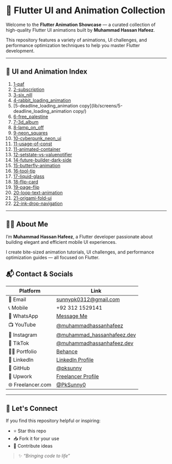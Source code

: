 # 🚀 Flutter UI and Animation Collection

Welcome to the **Flutter Animation Showcase** — a curated collection of high-quality Flutter UI animations built by **Muhammad Hassan Hafeez**.

This repository features a variety of animations, UI challenges, and performance optimization techniques to help you master Flutter development.

---

## 📁 UI and Animation Index

1. [1-paf](lib/screens/1-paf/)
2. [2-subscription](lib/screens/2-subscription/)
3. [3-six_nill](lib/screens/3-six_nill/)
4. [4-rabbit_loading_animation](lib/screens/4-rabbit_loading_animation/)
5. [5-deadline_loading_animation copy](lib/screens/5-deadline_loading_animation copy/)
6. [6-free_palestine](lib/screens/6-free_palestine/)
7. [7-3d_album](lib/screens/7-3d_album/)
8. [8-lamp_on_off](lib/screens/8-lamp_on_off/)
9. [9-neon_squares](lib/screens/9-neon_squares/)
10. [10-cyberpunk_neon_ui](lib/screens/10-cyberpunk_neon_ui/)
11. [11-usage-of-const](lib/screens/11-usage-of-const/)
12. [11-animated-container](lib/screens/11-animated-container/)
13. [12-setstate-vs-valuenotifier](lib/screens/12-setstate-vs-valuenotifier/)
14. [14-future-builder-dark-side](lib/screens/14-future-builder-dark-side/)
15. [15-butterfly-animation](lib/screens/15-butterfly-animation/)
16. [16-tool-tip](lib/screens/16-tool-tip/)
17. [17-liquid-glass](lib/screens/17-liquid-glass/)
18. [18-flip-card](lib/screens/18-flip-card/)
19. [19-page-flip](lib/screens/19-page-flip/)
20. [20-loop-text-animation](lib/screens/20-loop-text-animation/)
21. [21-origami-fold-ui](lib/screens/21-origami-fold-ui/)
22. [22-ink-drop-navigation](lib/screens/22-ink-drop-navigation/)

---

## 👨‍💻 About Me

I’m **Muhammad Hassan Hafeez**, a Flutter developer passionate about building elegant and efficient mobile UI experiences.

I create bite-sized animation tutorials, UI challenges, and performance optimization guides — all focused on Flutter.


## 📬 Contact & Socials

| Platform | Link |
|----------|------|
| 📧 Email | sunnypk0312@gmail.com |
| 📞 Mobile | +92 312 1529141 |
| 💬 WhatsApp | [Message Me](https://wa.me/+923121529141) |
| 📺 YouTube | [@muhammadhassanhafeez](https://youtube.com/@muhammadhassanhafeez?si=PqclYNV0IegFOJbW) |
| 📸 Instagram | [@muhammad_hassanhafeez.dev](https://www.instagram.com/muhammad_hassanhafeez.dev/) |
| 🎵 TikTok | [@muhammadhassanhafeez.dev](https://www.tiktok.com/@muhammadhassanhafeez.dev)
| 🧑‍🎨 Portfolio | [Behance](https://www.behance.net/muhammadhassanhafeez) |
| 💼 LinkedIn | [LinkedIn Profile](https://www.linkedin.com/in/muhammad-hassan-hafeez/) |
| 🐙 GitHub | [@pksunny](https://github.com/pksunny) |
| 💼 Upwork | [Freelancer Profile](https://www.upwork.com/freelancers/~0102bc13bd382f7504?mp_source=share) |
| 🌐 Freelancer.com | [@PkSunny0](https://www.freelancer.com/u/PkSunny0) |

---

## 🤝 Let's Connect

If you find this repository helpful or inspiring:

- ⭐ Star this repo
- 📥 Fork it for your use
- 🧠 Contribute ideas

> ✨ *“Bringing code to life”*

